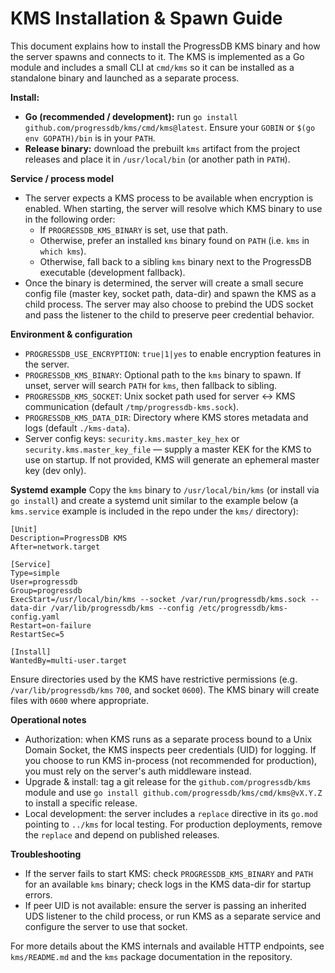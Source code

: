 # KMS Installation & Spawn Guide

This document explains how to install the ProgressDB KMS binary and how the server spawns and connects to it. The KMS is implemented as a Go module and includes a small CLI at `cmd/kms` so it can be installed as a standalone binary and launched as a separate process.

**Install:**
- **Go (recommended / development):** run `go install github.com/progressdb/kms/cmd/kms@latest`. Ensure your `GOBIN` or `$(go env GOPATH)/bin` is in your `PATH`.
- **Release binary:** download the prebuilt `kms` artifact from the project releases and place it in `/usr/local/bin` (or another path in `PATH`).

**Service / process model**
- The server expects a KMS process to be available when encryption is enabled. When starting, the server will resolve which KMS binary to use in the following order:
  - If `PROGRESSDB_KMS_BINARY` is set, use that path.
  - Otherwise, prefer an installed `kms` binary found on `PATH` (i.e. `kms` in `which kms`).
  - Otherwise, fall back to a sibling `kms` binary next to the ProgressDB executable (development fallback).
- Once the binary is determined, the server will create a small secure config file (master key, socket path, data-dir) and spawn the KMS as a child process. The server may also choose to prebind the UDS socket and pass the listener to the child to preserve peer credential behavior.

**Environment & configuration**
- `PROGRESSDB_USE_ENCRYPTION`: `true|1|yes` to enable encryption features in the server.
- `PROGRESSDB_KMS_BINARY`: Optional path to the `kms` binary to spawn. If unset, server will search `PATH` for `kms`, then fallback to sibling.
- `PROGRESSDB_KMS_SOCKET`: Unix socket path used for server ↔ KMS communication (default `/tmp/progressdb-kms.sock`).
- `PROGRESSDB_KMS_DATA_DIR`: Directory where KMS stores metadata and logs (default `./kms-data`).
- Server config keys: `security.kms.master_key_hex` or `security.kms.master_key_file` — supply a master KEK for the KMS to use on startup. If not provided, KMS will generate an ephemeral master key (dev only).

**Systemd example**
Copy the `kms` binary to `/usr/local/bin/kms` (or install via `go install`) and create a systemd unit similar to the example below (a `kms.service` example is included in the repo under the `kms/` directory):

```
[Unit]
Description=ProgressDB KMS
After=network.target

[Service]
Type=simple
User=progressdb
Group=progressdb
ExecStart=/usr/local/bin/kms --socket /var/run/progressdb/kms.sock --data-dir /var/lib/progressdb/kms --config /etc/progressdb/kms-config.yaml
Restart=on-failure
RestartSec=5

[Install]
WantedBy=multi-user.target
```

Ensure directories used by the KMS have restrictive permissions (e.g. `/var/lib/progressdb/kms` `700`, and socket `0600`). The KMS binary will create files with `0600` where appropriate.

**Operational notes**
- Authorization: when KMS runs as a separate process bound to a Unix Domain Socket, the KMS inspects peer credentials (UID) for logging. If you choose to run KMS in-process (not recommended for production), you must rely on the server's auth middleware instead.
- Upgrade & install: tag a git release for the `github.com/progressdb/kms` module and use `go install github.com/progressdb/kms/cmd/kms@vX.Y.Z` to install a specific release.
- Local development: the server includes a `replace` directive in its `go.mod` pointing to `../kms` for local testing. For production deployments, remove the `replace` and depend on published releases.

**Troubleshooting**
- If the server fails to start KMS: check `PROGRESSDB_KMS_BINARY` and `PATH` for an available `kms` binary; check logs in the KMS data-dir for startup errors.
- If peer UID is not available: ensure the server is passing an inherited UDS listener to the child process, or run KMS as a separate service and configure the server to use that socket.

For more details about the KMS internals and available HTTP endpoints, see `kms/README.md` and the `kms` package documentation in the repository.

